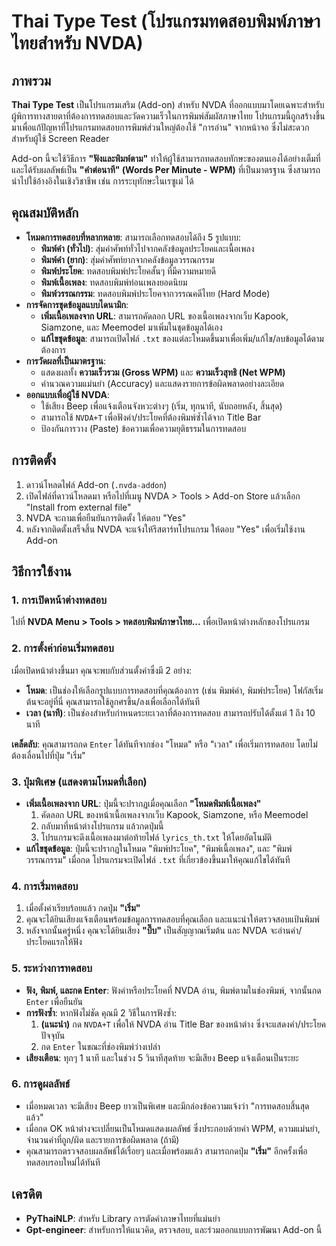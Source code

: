 # Thai Type Test (โปรแกรมทดสอบพิมพ์ภาษาไทยสำหรับ NVDA)

## ภาพรวม
**Thai Type Test** เป็นโปรแกรมเสริม (Add-on) สำหรับ NVDA ที่ออกแบบมาโดยเฉพาะสำหรับผู้พิการทางสายตาที่ต้องการทดสอบและวัดความเร็วในการพิมพ์สัมผัสภาษาไทย โปรแกรมนี้ถูกสร้างขึ้นมาเพื่อแก้ปัญหาที่โปรแกรมทดสอบการพิมพ์ส่วนใหญ่ต้องใช้ "การอ่าน" จากหน้าจอ ซึ่งไม่สะดวกสำหรับผู้ใช้ Screen Reader

Add-on นี้จะใช้วิธีการ **"ฟังและพิมพ์ตาม"** ทำให้ผู้ใช้สามารถทดสอบทักษะของตนเองได้อย่างเต็มที่ และได้รับผลลัพธ์เป็น **"คำต่อนาที" (Words Per Minute - WPM)** ที่เป็นมาตรฐาน ซึ่งสามารถนำไปใช้อ้างอิงในเชิงวิชาชีพ เช่น การระบุทักษะในเรซูเม่ ได้

## คุณสมบัติหลัก
* **โหมดการทดสอบที่หลากหลาย**: สามารถเลือกทดสอบได้ถึง 5 รูปแบบ:
    * **พิมพ์คำ (ทั่วไป)**: สุ่มคำศัพท์ทั่วไปจากคลังข้อมูลประโยคและเนื้อเพลง
    * **พิมพ์คำ (ยาก)**: สุ่มคำศัพท์ยากจากคลังข้อมูลวรรณกรรม
    * **พิมพ์ประโยค**: ทดสอบพิมพ์ประโยคสั้นๆ ที่มีความหมายดี
    * **พิมพ์เนื้อเพลง**: ทดสอบพิมพ์ท่อนเพลงยอดนิยม
    * **พิมพ์วรรณกรรม**: ทดสอบพิมพ์ประโยคจากวรรณคดีไทย (Hard Mode)
* **การจัดการชุดข้อมูลแบบไดนามิก**:
    * **เพิ่มเนื้อเพลงจาก URL**: สามารถคัดลอก URL ของเนื้อเพลงจากเว็บ Kapook, Siamzone, และ Meemodel มาเพิ่มในชุดข้อมูลได้เอง
    * **แก้ไขชุดข้อมูล**: สามารถเปิดไฟล์ `.txt` ของแต่ละโหมดขึ้นมาเพื่อเพิ่ม/แก้ไข/ลบข้อมูลได้ตามต้องการ
* **การวัดผลที่เป็นมาตรฐาน**:
    * แสดงผลทั้ง **ความเร็วรวม (Gross WPM)** และ **ความเร็วสุทธิ (Net WPM)**
    * คำนวณความแม่นยำ (Accuracy) และแสดงรายการข้อผิดพลาดอย่างละเอียด
* **ออกแบบเพื่อผู้ใช้ NVDA**:
    * ใช้เสียง Beep เพื่อแจ้งเตือนจังหวะต่างๆ (เริ่ม, ทุกนาที, นับถอยหลัง, สิ้นสุด)
    * สามารถใช้ `NVDA+T` เพื่อฟังคำ/ประโยคที่ต้องพิมพ์ซ้ำได้จาก Title Bar
    * ป้องกันการวาง (Paste) ข้อความเพื่อความยุติธรรมในการทดสอบ

## การติดตั้ง
1.  ดาวน์โหลดไฟล์ Add-on (`.nvda-addon`)
2.  เปิดไฟล์ที่ดาวน์โหลดมา หรือไปที่เมนู NVDA > Tools > Add-on Store แล้วเลือก "Install from external file"
3.  NVDA จะถามเพื่อยืนยันการติดตั้ง ให้ตอบ "Yes"
4.  หลังจากติดตั้งเสร็จสิ้น NVDA จะแจ้งให้รีสตาร์ทโปรแกรม ให้ตอบ "Yes" เพื่อเริ่มใช้งาน Add-on

## วิธีการใช้งาน

### 1. การเปิดหน้าต่างทดสอบ
ไปที่ **NVDA Menu > Tools > ทดสอบพิมพ์ภาษาไทย...** เพื่อเปิดหน้าต่างหลักของโปรแกรม

### 2. การตั้งค่าก่อนเริ่มทดสอบ
เมื่อเปิดหน้าต่างขึ้นมา คุณจะพบกับส่วนตั้งค่าซึ่งมี 2 อย่าง:
* **โหมด**: เป็นช่องให้เลือกรูปแบบการทดสอบที่คุณต้องการ (เช่น พิมพ์คำ, พิมพ์ประโยค) โฟกัสเริ่มต้นจะอยู่ที่นี่ คุณสามารถใช้ลูกศรขึ้น/ลงเพื่อเลือกได้ทันที
* **เวลา (นาที)**: เป็นช่องสำหรับกำหนดระยะเวลาที่ต้องการทดสอบ สามารถปรับได้ตั้งแต่ 1 ถึง 10 นาที

**เคล็ดลับ**: คุณสามารถกด `Enter` ได้ทันทีจากช่อง "โหมด" หรือ "เวลา" เพื่อเริ่มการทดสอบ โดยไม่ต้องเลื่อนไปที่ปุ่ม "เริ่ม"

### 3. ปุ่มพิเศษ (แสดงตามโหมดที่เลือก)
* **เพิ่มเนื้อเพลงจาก URL**: ปุ่มนี้จะปรากฏเมื่อคุณเลือก **"โหมดพิมพ์เนื้อเพลง"**
    1.  คัดลอก URL ของหน้าเนื้อเพลงจากเว็บ Kapook, Siamzone, หรือ Meemodel
    2.  กลับมาที่หน้าต่างโปรแกรม แล้วกดปุ่มนี้
    3.  โปรแกรมจะดึงเนื้อเพลงมาต่อท้ายไฟล์ `lyrics_th.txt` ให้โดยอัตโนมัติ
* **แก้ไขชุดข้อมูล**: ปุ่มนี้จะปรากฏในโหมด "พิมพ์ประโยค", "พิมพ์เนื้อเพลง", และ "พิมพ์วรรณกรรม" เมื่อกด โปรแกรมจะเปิดไฟล์ `.txt` ที่เกี่ยวข้องขึ้นมาให้คุณแก้ไขได้ทันที

### 4. การเริ่มทดสอบ
1.  เมื่อตั้งค่าเรียบร้อยแล้ว กดปุ่ม **"เริ่ม"**
2.  คุณจะได้ยินเสียงแจ้งเตือนพร้อมข้อมูลการทดสอบที่คุณเลือก และแนะนำให้ตรวจสอบแป้นพิมพ์
3.  หลังจากนั้นครู่หนึ่ง คุณจะได้ยินเสียง **"บี๊บ"** เป็นสัญญาณเริ่มต้น และ NVDA จะอ่านคำ/ประโยคแรกให้ฟัง

### 5. ระหว่างการทดสอบ
* **ฟัง, พิมพ์, และกด Enter**: ฟังคำหรือประโยคที่ NVDA อ่าน, พิมพ์ตามในช่องพิมพ์, จากนั้นกด `Enter` เพื่อยืนยัน
* **การฟังซ้ำ**: หากฟังไม่ชัด คุณมี 2 วิธีในการฟังซ้ำ:
    1.  **(แนะนำ)** กด `NVDA+T` เพื่อให้ NVDA อ่าน Title Bar ของหน้าต่าง ซึ่งจะแสดงคำ/ประโยคปัจจุบัน
    2.  กด `Enter` ในขณะที่ช่องพิมพ์ว่างเปล่า
* **เสียงเตือน**: ทุกๆ 1 นาที และในช่วง 5 วินาทีสุดท้าย จะมีเสียง Beep แจ้งเตือนเป็นระยะ

### 6. การดูผลลัพธ์
* เมื่อหมดเวลา จะมีเสียง Beep ยาวเป็นพิเศษ และมีกล่องข้อความแจ้งว่า "การทดสอบสิ้นสุดแล้ว"
* เมื่อกด OK หน้าต่างจะเปลี่ยนเป็นโหมดแสดงผลลัพธ์ ซึ่งประกอบด้วยค่า WPM, ความแม่นยำ, จำนวนคำที่ถูก/ผิด และรายการข้อผิดพลาด (ถ้ามี)
* คุณสามารถตรวจสอบผลลัพธ์ได้เรื่อยๆ และเมื่อพร้อมแล้ว สามารถกดปุ่ม **"เริ่ม"** อีกครั้งเพื่อทดสอบรอบใหม่ได้ทันที


## เครดิต
* **PyThaiNLP**: สำหรับ Library การตัดคำภาษาไทยที่แม่นยำ
* **Gpt-engineer**: สำหรับการให้แนวคิด, ตรวจสอบ, และร่วมออกแบบการพัฒนา Add-on นี้